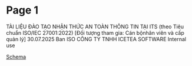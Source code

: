 # Page 1

 TÀI LIỆU ĐÀO TẠO NHẬN THỨC  AN TOÀN THÔNG TIN TẠI ITS  (theo Tiêu chuẩn ISO/IEC 27001:2022) 
 [Đối tượng tham gia: Cán bộnhân viên và cấp quản lý]  30.07.2025  Ban ISO  CÔNG TY TNHH ICETEA SOFTWARE  Internal use 

[Schema](page_1_img_0.png)
